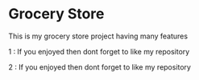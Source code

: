 # Grocery Store

<p>This is my grocery store project having many features</p>
<p>1 : If you enjoyed then dont forget to like my repository</p>
<p>2 : If you enjoyed then dont forget to like my repository</p>